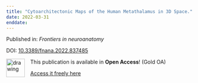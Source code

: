 ```yaml
---
title: "Cytoarchitectonic Maps of the Human Metathalamus in 3D Space."
date: 2022-03-31
enddate:
---
```


Published in: *Frontiers in neuroanatomy*

DOI: [10.3389/fnana.2022.837485](https://doi.org/10.3389/fnana.2022.837485)

<img src="https://upload.wikimedia.org/wikipedia/commons/thumb/7/77/Open_Access_logo_PLoS_transparent.svg/800px-Open_Access_logo_PLoS_transparent.svg.png" alt="drawing" width="50" align="left"/> &nbsp;&nbsp;&nbsp;This publication is available in **Open Access**! (Gold OA)

&nbsp;&nbsp;&nbsp;<a href="https://www.frontiersin.org/articles/10.3389/fnana.2022.837485/pdf">Access it freely here</a>

